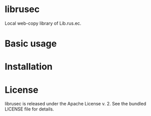# librusec
Local web-copy library of Lib.rus.ec. 

# Basic usage #


# Installation #

# License #

librusec is released under the Apache License v. 2. See the bundled LICENSE file for details.
